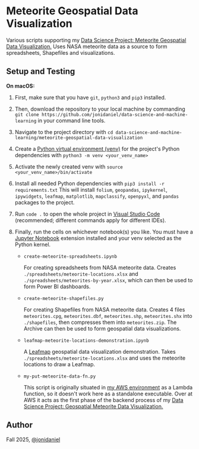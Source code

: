 # Meteorite Geospatial Data Visualization

Various scripts supporting my [Data Science Project: Meteorite Geospatial Data Visualization.](https://www.jonimakinen.com/mywork/meteorites-en.html) Uses NASA meteorite data as a source to form spreadsheets, Shapefiles and visualizations.

## Setup and Testing

**On macOS:**

1. First, make sure that you have `git`, `python3` and `pip3` installed.

2. Then, download the repository to your local machine by commanding `git clone https://github.com/jonidaniel/data-science-and-machine-learning` in your command line tools.

3. Navigate to the project directory with `cd data-science-and-machine-learning/meteorite-geospatial-data-visualization`

4. Create a [Python virtual environment (venv)](https://docs.python.org/3/library/venv.html) for the project's Python dependencies with `python3 -m venv <your_venv_name>`

5. Activate the newly created venv with `source <your_venv_name>/bin/activate`

6. Install all needed Python dependencies with `pip3 install -r requirements.txt` This will install `folium`, `geopandas`, `ipykernel`, `ipywidgets`, `leafmap`, `matplotlib`, `mapclassify`, `openpyxl`, and `pandas` packages to the project.

7. Run `code .` to open the whole project in [Visual Studio Code](https://code.visualstudio.com/) (recommended; different commands apply for different IDEs).

8. Finally, run the cells on whichever notebook(s) you like. You must have a [Jupyter Notebook](https://jupyter.org/) extension installed and your venv selected as the Python kernel.

   - `create-meteorite-spreadsheets.ipynb`

     For creating spreadsheets from NASA meteorite data. Creates `./spreadsheets/meteorite-locations.xlsx` and `./spreadsheets/meteorites-by-year.xlsx`, which can then be used to form Power BI dashboards.

   - `create-meteorite-shapefiles.py`

     For creating Shapefiles from NASA meteorite data. Creates 4 files `meteorites.cpg`, `meteorites.dbf`, `meteorites.shp`, `meteorites.shx` into `./shapefiles`, then compresses them into `meteorites.zip`. The Archive can then be used to form geospatial data visualizations.

   - `leafmap-meteorite-locations-demonstration.ipynb`

     A [Leafmap](https://leafmap.org/) geospatial data visualization demonstration. Takes `./spreadsheets/meteorite-locations.xlsx` and uses the meteorite locations to draw a Leafmap.

   - `my-put-meteorite-data-fn.py`

     This script is originally situated in [my AWS environment](https://github.com/jonidaniel/my-aws-environment) as a Lambda function, so it doesn't work here as a standalone executable. Over at AWS it acts as the first phase of the backend process of my [Data Science Project: Geospatial Meteorite Data Visualization.](https://www.jonimakinen.com/mywork/meteorites-fi.html)

## Author

Fall 2025, [@jonidaniel](https://github.com/jonidaniel)
